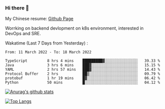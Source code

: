 ### Hi there 👋

My Chinese resume: [Github Page](https://spencercjh.github.io/resume/)

Worrking on backend devlopment on k8s environment, interested in DevOps and SRE.

Wakatime (Last 7 Days from Yesterday) :

<!--START_SECTION:waka-->

```text
From: 11 March 2022 - To: 18 March 2022

TypeScript         8 hrs 4 mins    █████████▓░░░░░░░░░░░░░░░   39.33 %
Java               3 hrs 6 mins    ███▓░░░░░░░░░░░░░░░░░░░░░   15.15 %
YAML               2 hrs 57 mins   ███▓░░░░░░░░░░░░░░░░░░░░░   14.43 %
Protocol Buffer    2 hrs           ██▒░░░░░░░░░░░░░░░░░░░░░░   09.79 %
protobuf           1 hr 19 mins    █▓░░░░░░░░░░░░░░░░░░░░░░░   06.42 %
Python             50 mins         █░░░░░░░░░░░░░░░░░░░░░░░░   04.12 %
```

<!--END_SECTION:waka-->

[![Anurag's github stats](https://github-readme-stats.vercel.app/api?username=spencercjh&theme=tokyonight&show_icons=true)](https://github.com/anuraghazra/github-readme-stats)

[![Top Langs](https://github-readme-stats.vercel.app/api/top-langs/?username=spencercjh&layout=compact&theme=tokyonight)](https://github.com/anuraghazra/github-readme-stats)
